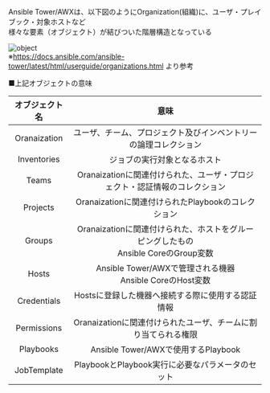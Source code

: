 Ansible Tower/AWXは、以下図のようにOrganization(組織)に、ユーザ・プレイブック・対象ホストなど  
様々な要素（オブジェクト）が結びついた階層構造となっている  
  
![object](https://docs.ansible.com/ansible-tower/latest/html/userguide/_images/TowerHierarchy.png)  
※https://docs.ansible.com/ansible-tower/latest/html/userguide/organizations.html より参考  
  
■上記オブジェクトの意味


| オブジェクト名 | 意味 |
|:-----------:|:------------:|
| Oranaization | ユーザ、チーム、プロジェクト及びインベントリーの論理コレクション |
| Inventories | ジョブの実行対象となるホスト |
| Teams | Oranaizationに関連付けられた、ユーザ・プロジェクト・認証情報のコレクション |
| Projects | Oranaizationに関連付けられたPlaybookのコレクション |
| Groups | Oranaizationに関連付けられた、ホストをグルーピングしたもの<br>Ansible CoreのGroup変数 |
| Hosts | Ansible Tower/AWXで管理される機器<br>Ansible CoreのHost変数 |
| Credentials | Hostsに登録した機器へ接続する際に使用する認証情報 |
| Permissions | Oranaizationに関連付けられたユーザ、チームに割り当てられる権限 |
| Playbooks | Ansible Tower/AWXで使用するPlaybook |
| JobTemplate | PlaybookとPlaybook実行に必要なパラメータのセット |